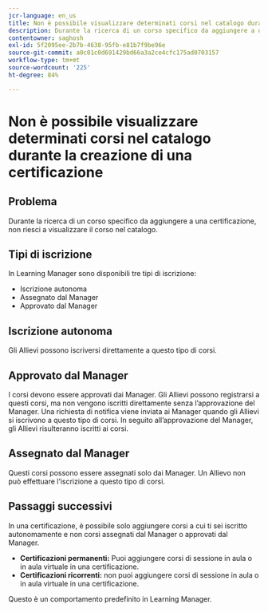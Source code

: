 ```yaml
---
jcr-language: en_us
title: Non è possibile visualizzare determinati corsi nel catalogo durante la creazione di una certificazione
description: Durante la ricerca di un corso specifico da aggiungere a una certificazione, non riesci a visualizzare il corso nel catalogo.
contentowner: saghosh
exl-id: 5f2095ee-2b7b-4638-95fb-e81b7f9be96e
source-git-commit: a0c01c0d691429bd66a3a2ce4cfc175ad0703157
workflow-type: tm+mt
source-wordcount: '225'
ht-degree: 84%

---
```


# Non è possibile visualizzare determinati corsi nel catalogo durante la creazione di una certificazione

## Problema

Durante la ricerca di un corso specifico da aggiungere a una certificazione, non riesci a visualizzare il corso nel catalogo.

## Tipi di iscrizione

In Learning Manager sono disponibili tre tipi di iscrizione:

* Iscrizione autonoma
* Assegnato dal Manager
* Approvato dal Manager

## Iscrizione autonoma

Gli Allievi possono iscriversi direttamente a questo tipo di corsi.

## Approvato dal Manager

I corsi devono essere approvati dai Manager. Gli Allievi possono registrarsi a questi corsi, ma non vengono iscritti direttamente senza l’approvazione del Manager. Una richiesta di notifica viene inviata ai Manager quando gli Allievi si iscrivono a questo tipo di corsi. In seguito all’approvazione del Manager, gli Allievi risulteranno iscritti ai corsi.

## Assegnato dal Manager

Questi corsi possono essere assegnati solo dai Manager. Un Allievo non può effettuare l’iscrizione a questo tipo di corsi.

## Passaggi successivi

In una certificazione, è possibile solo aggiungere corsi a cui ti sei iscritto autonomamente e non corsi assegnati dal Manager o approvati dal Manager.

* **Certificazioni permanenti:** Puoi aggiungere corsi di sessione in aula o in aula virtuale in una certificazione.
* **Certificazioni ricorrenti:** non puoi aggiungere corsi di sessione in aula o in aula virtuale in una certificazione.

Questo è un comportamento predefinito in Learning Manager.
